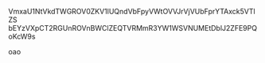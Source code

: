 VmxaU1NtVkdTWGROV0ZKV1lUQndVbFpyVWtOVVJrVjVUbFprYTAxck5VTlZS
bEYzVXpCT2RGUnROVnBWClZEQTVRMmR3YW1WSVNUMEtDblJ2ZFE9PQoKcW9s

oao